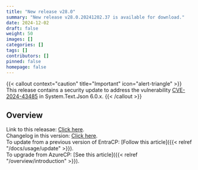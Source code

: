 ```yaml
---
title: "New release v28.0"
summary: "New release v28.0.20241202.37 is available for download."
date: 2024-12-02
draft: false
weight: 50
images: []
categories: []
tags: []
contributors: []
pinned: false
homepage: false
---
```


{{< callout context="caution" title="Important" icon="alert-triangle" >}} This release contains a security update to address the vulnerability [CVE-2024-43485](https://github.com/advisories/GHSA-8g4q-xg66-9fp4) in System.Text.Json 6.0.x. {{< /callout >}}

## Overview

Link to this releasae: [Click here](https://github.com/Yvand/EntraCP/releases/tag/v28.0.20241202.37).  
Changelog in this version: [Click here](https://github.com/Yvand/EntraCP/blob/master/CHANGELOG.md#entracp-v270---enhancements--bug-fixes---published-in-august-21-2024).  
To update from a previous version of EntraCP: [Follow this article]({{< relref "/docs/usage/update" >}}).  
To upgrade from AzureCP: [See this article]({{< relref "/overview/introduction" >}}).
